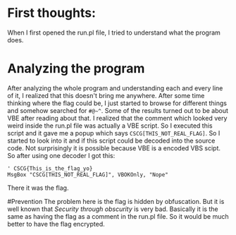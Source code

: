 # First thoughts:
When I first opened the run.pl file, I tried to understand what the program does.

# Analyzing the program
After analyzing the whole program and understanding each and every line of it, I realized that this doesn't bring me anywhere. After some time thinking where the flag could be, I just started to browse for different things and somehow searched for `#@~^`. Some of the results turned out to be about VBE after reading about that. I realized that the comment which looked very weird inside the run.pl file was actually a VBE script. So I executed this script and it gave me a popup which says `CSCG[THIS_NOT_REAL_FLAG]`. So I started to look into it and if this script could be decoded into the source code.
Not surprisingly it is possible because VBE is a encoded VBS scipt. So after using one decoder I got this:

```
' CSCG{This_is_the_flag_yo}
MsgBox "CSCG[THIS_NOT_REAL_FLAG]", VBOKOnly, "Nope"
```
There it was the flag.

#Prevention
The problem here is the flag is hidden by obfuscation. But it is well known that *Security through obscurity* is very bad. Basically it is the same as having the flag as a comment in the run.pl file.
So it would be much better to have the flag encrypted.
